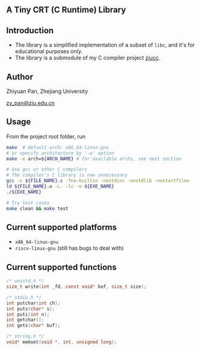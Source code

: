 A Tiny CRT (C Runtime) Library
---

## Introduction
* The library is a simplified implementation of a subset of `libc`, and it's for educational purposes
only.
* The library is a submodule of my C compiler project [zjucc](https://github.com/pan2013e/c-compiler). 

## Author

Zhiyuan Pan, Zhejiang University

[zy_pan@zju.edu.cn](mailto:zy_pan@zju.edu.cn)

## Usage

From the project root folder, run

```bash
make  # default arch: x86_64-linux-gnu
# or specify architecture by '-e' option
make -e arch=${ARCH_NAME} # for available archs, see next section

# Use gcc or other C compilers
# The compiler's C library is now unnecessary
gcc -c ${FILE_NAME}.c -fno-builtin -nostdinc -nostdlib -nostartfiles
ld ${FILE_NAME}.o -L. -lc -o ${EXE_NAME}
./${EXE_NAME}

# Try test cases
make clean && make test
```

## Current supported platforms
* `x86_64-linux-gnu`
* `riscv-linux-gnu` (still has bugs to deal with)

## Current supported functions
```c
/* unistd.h */
size_t write(int _fd, const void* buf, size_t size);

/* stdio.h */
int putchar(int ch);
int puts(char* s);
int puti(int n);
int getchar();
int gets(char* buf);

/* string.h */
void* memset(void *, int, unsigned long);
```
